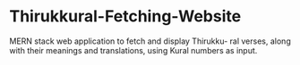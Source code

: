 # Thirukkural-Fetching-Website
MERN stack web application to fetch and display Thirukku- ral verses, along with their meanings and translations, using Kural numbers as input.
